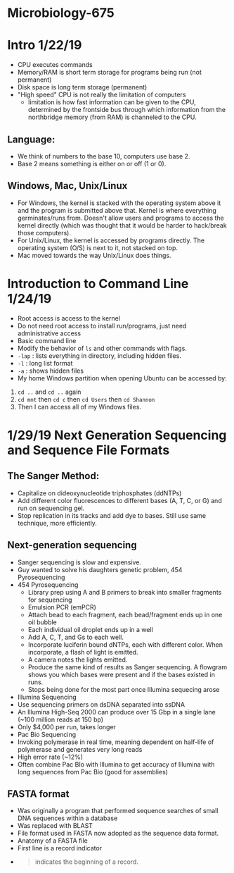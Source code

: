 # Microbiology-675

# Intro 1/22/19
* CPU executes commands
* Memory/RAM is short term storage for programs being run (not permanent)
* Disk space is long term storage (permanent)
* "High speed" CPU is not really the limitation of computers
  * limitation is how fast information can be given to the CPU, determined by the frontside bus through which information from the  northbridge memory (from RAM) is channeled to the CPU.

## Language:
* We think of numbers to the base 10, computers use base 2.
* Base 2 means something is either on or off (1 or 0).

## Windows, Mac, Unix/Linux
* For Windows, the kernel is stacked with the operating system above it and the program is submitted above that. Kernel is where everything germinates/runs from. Doesn't allow users and programs to access the kernel directly (which was thought that it would be harder to hack/break those computers).
* For Unix/Linux, the kernel is accessed by programs directly. The operating system (O/S) is next to it, not stacked on top.
* Mac moved towards the way Unix/Linux does things.


# Introduction to Command Line 1/24/19
* Root access is access to the kernel
 * Do not need root access to install run/programs, just need administrative access
* Basic command line
 * Modify the behavior of `ls` and other commands with flags.
  * `-lap` : lists everything in directory, including hidden files.
  * `-l` : long list format
  * `-a` : shows hidden files
* My home Windows partition when opening Ubuntu can be accessed by:
 1. `cd ..` and `cd ..` again
 2. `cd mnt` then `cd c` then `cd Users` then `cd Shannon`
 3. Then I can access all of my Windows files.
  

# 1/29/19 Next Generation Sequencing and Sequence File Formats
## The Sanger Method:
* Capitalize on dideoxynucleotide triphosphates (ddNTPs)
* Add different color fluorescences to different bases (A, T, C, or G) and run on sequencing gel.
* Stop replication in its tracks and add dye to bases. Still use same technique, more efficiently.

## Next-generation sequencing
* Sanger sequencing is slow and expensive.
* Guy wanted to solve his daughters genetic problem, 454 Pyrosequencing
* 454 Pyrosequencing
  * Library prep using A and B primers to break into smaller fragments for sequencing 
  * Emulsion PCR (emPCR)
   * Attach bead to each fragment, each bead/fragment ends up in one oil bubble
   * Each individual oil droplet ends up in a well
   * Add A, C, T, and Gs to each well.
   * Incorporate luciferin bound dNTPs, each with different color. When incorporate, a flash of light is emitted.
   * A camera notes the lights emitted.
   * Produce the same kind of results as Sanger sequencing. A flowgram shows you which bases were present and if the bases existed in runs.
   * Stops being done for the most part once Illumina sequecing arose
* Illumina Sequencing
 * Use sequencing primers on dsDNA separated into ssDNA
 * An Illumina High-Seq 2000 can produce over 15 Gbp in a single lane (~100 million reads at 150 bp)
 * Only $4,000 per run, takes longer
* Pac Bio Sequencing
 * Invoking polymerase in real time, meaning dependent on half-life of polymerase and generates very long reads
 * High error rate (~12%)
 * Often combine Pac BIo with Illumina to get accuracy of Illumina with long sequences from Pac Bio (good for assemblies)

## FASTA format
* Was originally a program that performed sequence searches of small DNA sequences within a database
* Was replaced with BLAST
* File format used in FASTA now adopted as the sequence data format.
* Anatomy of a FASTA file
 * First line is a record indicator
 * > indicates the beginning of a record.
